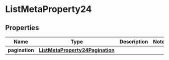 

# ListMetaProperty24


## Properties

| Name | Type | Description | Notes |
|------------ | ------------- | ------------- | -------------|
|**pagination** | [**ListMetaProperty24Pagination**](ListMetaProperty24Pagination.md) |  |  |



